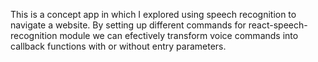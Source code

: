 This is a concept app in which I explored using speech recognition to navigate a website. By setting up different commands for react-speech-recognition module we can efectively transform voice commands into callback functions with or without entry parameters. 
